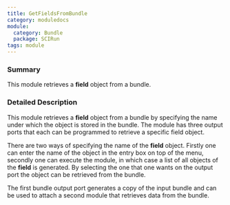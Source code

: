 ```yaml
---
title: GetFieldsFromBundle
category: moduledocs
module:
  category: Bundle
  package: SCIRun
tags: module
---
```

### Summary

This module retrieves a **field** object from a bundle.

### Detailed Description

This module retrieves a **field** object from a bundle by specifying the name under which the object is stored in the bundle. The module has three output ports that each can be programmed to retrieve a specific field object.

There are two ways of specifying the name of the **field** object. Firstly one can enter the name of the object in the entry box on top of the menu, secondly one can execute the module, in which case a list of all objects of the **field** is generated. By selecting the one that one wants on the output port the object can be retrieved from the bundle.

The first bundle output port generates a copy of the input bundle and can be used to attach a second module that retrieves data from the bundle.
